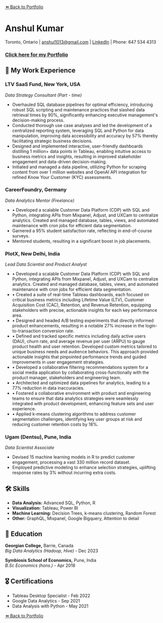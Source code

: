 [⏪ Back to Portfolio](./)

# Anshul Kumar

Toronto, Ontario | anshul1013@gmail.com | [LinkedIn](https://www.linkedin.com/in/anshul-kumar-96570713a/) | Phone: 647 534 4313

### [Click here for my Portfolio](./)

## 💼 My Work Experience

### LTV SaaS Fund, New York, USA
_Data Strategy Consultant (Part - time)_  
- Overhauled SQL database pipelines for optimal efficiency, introducing robust SQL scripting and maintenance practices that slashed data retrieval times by 90%, significantly enhancing executive management's decision-making process.
- Conducted thorough use case analyses and led the development of a centralized reporting system, leveraging SQL and Python for data manipulation, improving data accessibility and accuracy by 57% thereby facilitating strategic business decisions.
- Designed and implemented interactive, user-friendly dashboards distilling 1 million+  data points in Tableau, enabling intuitive access to business metrics and insights, resulting in improved stakeholder engagement and data-driven decision-making.
- Initiated and managed a data pipeline, utilizing Python for scraping content from over 1 million websites and OpenAI API integration for refined Know Your Customer (KYC) assessments.

### CareerFoundry, Germany
_Data Analytics Mentor (Freelance)_  
- •	Developed a scalable Customer Data Platform (CDP) with SQL and Python, integrating APIs from Mixpanel, Adjust, and UXCam to centralize analytics. Created and managed database, tables, views, and automated maintenance with cron jobs for efficient data segmentation.
- Garnered a 95% student satisfaction rate, reflecting in end-of-course surveys.
- Mentored students, resulting in a significant boost in job placements.

### PlotX, New Delhi, India
_Lead Data Scientist and Product Analyst_  
- •	Developed a scalable Customer Data Platform (CDP) with SQL and Python, integrating APIs from Mixpanel, Adjust, and UXCam to centralize analytics. Created and managed database, tables, views, and automated maintenance with cron jobs for efficient data segmentation.
- •	Created a suite of real-time Tableau dashboards, each focused on critical business metrics including Lifetime Value (LTV), Customer Acquisition Cost (CAC), Retention, and Revenue Retention, equipping stakeholders with precise, actionable insights for each key performance area. 
- •	Designed and headed A/B testing experiments that directly informed product enhancements, resulting in a notable 27% increase in the login-to-transaction conversion rate.
- •	Defined and tracked specific metrics including daily active users (DAU), churn rate, and average revenue per user (ARPU) to gauge product health and user retention. Developed custom metrics tailored to unique business needs and audience behaviors. This approach provided actionable insights that pinpointed performance trends and guided improvements in user engagement strategies.
- •	Developed a collaborative filtering recommendations system for a social media application by collaborating cross-functionally with the product manager, stakeholders and engineering team.
- •	Architected and optimized data pipelines for analytics, leading to a 77% reduction in data inaccuracies.
- •	Fostered a collaborative environment with product and engineering teams to ensure that data analytics strategies were seamlessly integrated with product development, enhancing feature sets and user experience.
- •	Applied k-means clustering algorithms to address customer segmentation challenges, identifying key user groups at risk and reducing customer retention costs by 18%.


### Ugam (Dentsu), Pune, India
_Data Scientist Associate_  
- Devised 15 machine learning models in R to predict customer engagement, processing a vast 330 million record dataset.
- Employed predictive modeling to enhance selection strategies, uplifting response rates by 3% without incurring extra costs.

## 🛠 Skills
- **Data Analysis:** Advanced SQL, Python, R
- **Visualization:** Tableau, Power BI
- **Machine Learning:** Decision Trees, k-means clustering, Random Forest
- **Other:** GraphQL, Mixpanel, Google Bigquery, Attention to detail

## 📜 Education
**Georgian College,** Barrie, Canada  
_Big Data Analytics (Hadoop, Hive)_ - Dec 2023

**Symbiosis School of Economics,** Pune, India  
_B.Sc Economics (hons.)_ - Apr 2018

## 🎖 Certifications
- Tableau Desktop Specialist - Feb 2022
- Google Data Analytics - Sep 2021
- Data Analysis with Python - May 2021

[⏪ Back to Portfolio](./)
